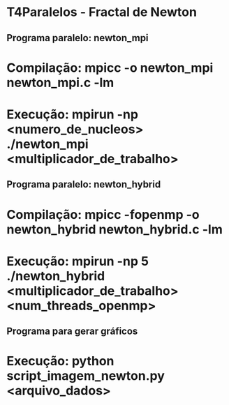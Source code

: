 # T4Paralelos - Fractal de Newton

## Programa paralelo: newton_mpi
# Compilação: mpicc -o newton_mpi newton_mpi.c -lm
# Execução: mpirun -np <numero_de_nucleos> ./newton_mpi <multiplicador_de_trabalho>

## Programa paralelo: newton_hybrid
# Compilação: mpicc -fopenmp -o newton_hybrid newton_hybrid.c -lm
# Execução: mpirun -np 5 ./newton_hybrid <multiplicador_de_trabalho> <num_threads_openmp>

## Programa para gerar gráficos
# Execução: python script_imagem_newton.py <arquivo_dados>
